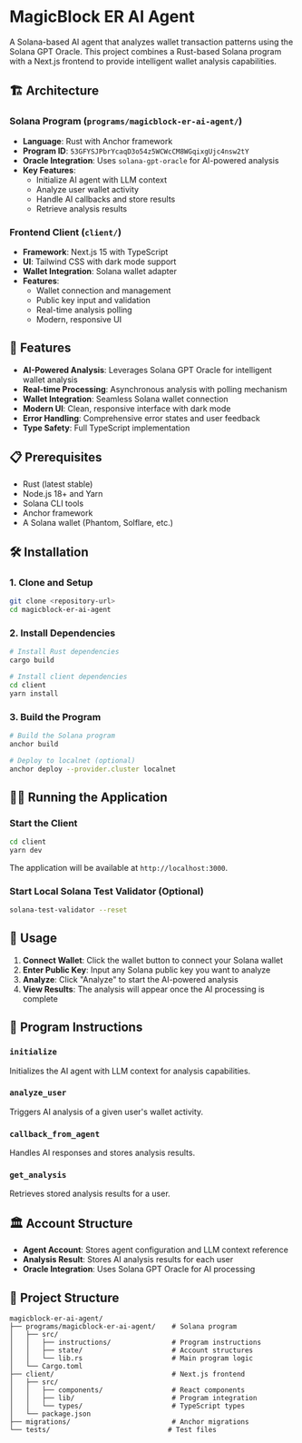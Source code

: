 # MagicBlock ER AI Agent

A Solana-based AI agent that analyzes wallet transaction patterns using the Solana GPT Oracle. This project combines a Rust-based Solana program with a Next.js frontend to provide intelligent wallet analysis capabilities.

## 🏗️ Architecture

### Solana Program (`programs/magicblock-er-ai-agent/`)
- **Language**: Rust with Anchor framework
- **Program ID**: `53GFYSJPbrYcaqD3o54z5WCWcCM8WGqixgUjc4nsw2tY`
- **Oracle Integration**: Uses `solana-gpt-oracle` for AI-powered analysis
- **Key Features**:
  - Initialize AI agent with LLM context
  - Analyze user wallet activity
  - Handle AI callbacks and store results
  - Retrieve analysis results

### Frontend Client (`client/`)
- **Framework**: Next.js 15 with TypeScript
- **UI**: Tailwind CSS with dark mode support
- **Wallet Integration**: Solana wallet adapter
- **Features**:
  - Wallet connection and management
  - Public key input and validation
  - Real-time analysis polling
  - Modern, responsive UI

## 🚀 Features

- **AI-Powered Analysis**: Leverages Solana GPT Oracle for intelligent wallet analysis
- **Real-time Processing**: Asynchronous analysis with polling mechanism
- **Wallet Integration**: Seamless Solana wallet connection
- **Modern UI**: Clean, responsive interface with dark mode
- **Error Handling**: Comprehensive error states and user feedback
- **Type Safety**: Full TypeScript implementation

## 📋 Prerequisites

- Rust (latest stable)
- Node.js 18+ and Yarn
- Solana CLI tools
- Anchor framework
- A Solana wallet (Phantom, Solflare, etc.)

## 🛠️ Installation

### 1. Clone and Setup
```bash
git clone <repository-url>
cd magicblock-er-ai-agent
```

### 2. Install Dependencies
```bash
# Install Rust dependencies
cargo build

# Install client dependencies
cd client
yarn install
```

### 3. Build the Program
```bash
# Build the Solana program
anchor build

# Deploy to localnet (optional)
anchor deploy --provider.cluster localnet
```

## 🏃‍♂️ Running the Application

### Start the Client
```bash
cd client
yarn dev
```

The application will be available at `http://localhost:3000`.

### Start Local Solana Test Validator (Optional)
```bash
solana-test-validator --reset
```

## 📖 Usage

1. **Connect Wallet**: Click the wallet button to connect your Solana wallet
2. **Enter Public Key**: Input any Solana public key you want to analyze
3. **Analyze**: Click "Analyze" to start the AI-powered analysis
4. **View Results**: The analysis will appear once the AI processing is complete

## 🔧 Program Instructions

### `initialize`
Initializes the AI agent with LLM context for analysis capabilities.

### `analyze_user`
Triggers AI analysis of a given user's wallet activity.

### `callback_from_agent`
Handles AI responses and stores analysis results.

### `get_analysis`
Retrieves stored analysis results for a user.

## 🏛️ Account Structure

- **Agent Account**: Stores agent configuration and LLM context reference
- **Analysis Result**: Stores AI analysis results for each user
- **Oracle Integration**: Uses Solana GPT Oracle for AI processing

## 📁 Project Structure

```
magicblock-er-ai-agent/
├── programs/magicblock-er-ai-agent/    # Solana program
│   ├── src/
│   │   ├── instructions/               # Program instructions
│   │   ├── state/                      # Account structures
│   │   └── lib.rs                      # Main program logic
│   └── Cargo.toml
├── client/                             # Next.js frontend
│   ├── src/
│   │   ├── components/                 # React components
│   │   ├── lib/                        # Program integration
│   │   └── types/                      # TypeScript types
│   └── package.json
├── migrations/                         # Anchor migrations
└── tests/                             # Test files
```